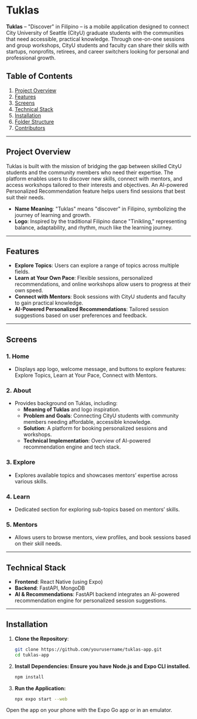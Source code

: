 # Tuklas

**Tuklas** – "Discover" in Filipino – is a mobile application designed to connect City University of Seattle (CityU) graduate students with the communities that need accessible, practical knowledge. Through one-on-one sessions and group workshops, CityU students and faculty can share their skills with startups, nonprofits, retirees, and career switchers looking for personal and professional growth.

## Table of Contents

1. [Project Overview](#project-overview)
2. [Features](#features)
3. [Screens](#screens)
4. [Technical Stack](#technical-stack)
5. [Installation](#installation)
6. [Folder Structure](#folder-structure)
7. [Contributors](#contributors)

---

## Project Overview

Tuklas is built with the mission of bridging the gap between skilled CityU students and the community members who need their expertise. The platform enables users to discover new skills, connect with mentors, and access workshops tailored to their interests and objectives. An AI-powered Personalized Recommendation feature helps users find sessions that best suit their needs.

- **Name Meaning**: "Tuklas" means "discover" in Filipino, symbolizing the journey of learning and growth.
- **Logo**: Inspired by the traditional Filipino dance "Tinikling," representing balance, adaptability, and rhythm, much like the learning journey.

---

## Features

- **Explore Topics**: Users can explore a range of topics across multiple fields.
- **Learn at Your Own Pace**: Flexible sessions, personalized recommendations, and online workshops allow users to progress at their own speed.
- **Connect with Mentors**: Book sessions with CityU students and faculty to gain practical knowledge.
- **AI-Powered Personalized Recommendations**: Tailored session suggestions based on user preferences and feedback.

---

## Screens

### 1. Home
- Displays app logo, welcome message, and buttons to explore features: Explore Topics, Learn at Your Pace, Connect with Mentors.

### 2. About
- Provides background on Tuklas, including:
  - **Meaning of Tuklas** and logo inspiration.
  - **Problem and Goals**: Connecting CityU students with community members needing affordable, accessible knowledge.
  - **Solution**: A platform for booking personalized sessions and workshops.
  - **Technical Implementation**: Overview of AI-powered recommendation engine and tech stack.

### 3. Explore
- Explores available topics and showcases mentors’ expertise across various skills.

### 4. Learn
- Dedicated section for exploring sub-topics based on mentors’ skills.

### 5. Mentors
- Allows users to browse mentors, view profiles, and book sessions based on their skill needs.

---

## Technical Stack

- **Frontend**: React Native (using Expo)
- **Backend**: FastAPI, MongoDB
- **AI & Recommendations**: FastAPI backend integrates an AI-powered recommendation engine for personalized session suggestions.

---

## Installation

1. **Clone the Repository**:
   ```bash
   git clone https://github.com/yourusername/tuklas-app.git
   cd tuklas-app
   ```

2. **Install Dependencies: Ensure you have Node.js and Expo CLI installed.**
   ```bash
   npm install
   ```

3. **Run the Application:**
   ```bash
   npx expo start --web
   ```

Open the app on your phone with the Expo Go app or in an emulator.
